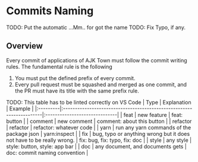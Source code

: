 # Commits Naming

TODO: Put the automatic ...Mm.. for got the name
TODO: Fix Typo, if any.


## Overview
Every commit of applications of AJK Town must follow the commit writing rules. The fundamental rule is the following

1. You must put the defined prefix of every commit.
1. Every pull request must be squashed and merged as one commit, and the PR must have its title with the same prefix rule.



TODO: This table has to be linted correctly on VS Code
| Type     | Explanation                                                          | Example                       |
|:---------|:---------------------------------------------------------------------|:------------------------------|
| feat     | new feature                                                          | feat: button                  |
| comment  | new comment                                                          | comment: about this button    |
| refactor | refactor                                                             | refactor: whatever code       |
| yarn     | run any yarn commands of the package json                            | yarn:inspect                  |
| fix      | bug, typo or anything wrong but it does not have to be really wrong. | fix: bug, fix: typo, fix: doc |
| style    | any style                                                            | style: button, style: app bar |
| doc      | any document, and documents gets                                     | doc: commit naming convention |
